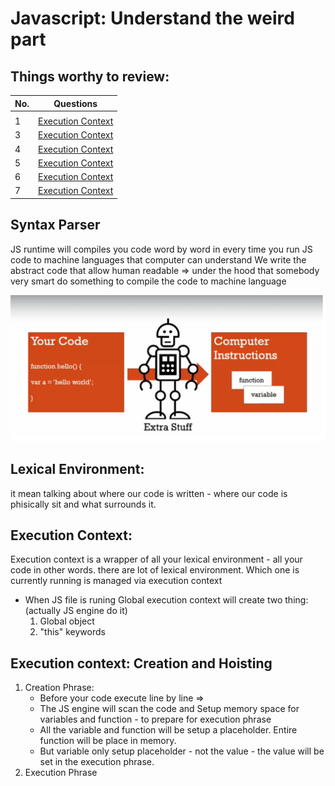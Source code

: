 # Javascript: Understand the weird part

## Things worthy to review:

| No. | Questions                               |
| --- | --------------------------------------- |
|     |                                         |
| 1   | [Execution Context](#execution-context) |
| 3   | [Execution Context](#execution-context) |
| 4   | [Execution Context](#execution-context) |
| 5   | [Execution Context](#execution-context) |
| 6   | [Execution Context](#execution-context) |
| 7   | [Execution Context](#execution-context) |

## Syntax Parser

JS runtime will compiles you code word by word in every time you run JS code to machine languages that computer can understand
We write the abstract code that allow human readable => under the hood that somebody very smart do something to compile the code to machine language

![compiler will add more stuff to our code under the hood](./image/compiler.png)

## Lexical Environment:

it mean talking about where our code is written - where our code is phisically sit and what surrounds it.

## Execution Context:

Execution context is a wrapper of all your lexical environment - all your code in other words.
there are lot of lexical environment. Which one is currently running is managed via execution context

- When JS file is runing Global execution context will create two thing: (actually JS engine do it)
  1. Global object
  1. "this" keywords

## Execution context: Creation and Hoisting

1.  Creation Phrase:
    - Before your code execute line by line =>
    - The JS engine will scan the code and Setup memory space for variables and function - to prepare for execution phrase
    - All the variable and function will be setup a placeholder. Entire function will be place in memory.
    - But variable only setup placeholder - not the value - the value will be set in the execution phrase.
2.  Execution Phrase
